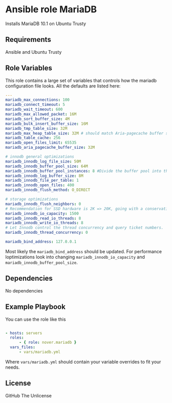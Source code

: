 Ansible role MariaDB
=========

Installs MariaDB 10.1 on Ubuntu Trusty

Requirements
------------

Ansible and Ubuntu Trusty

Role Variables
--------------

This role contains a large set of variables that controls how the mariadb configuration file looks. All the defaults are listed here:

```yaml
---
mariadb_max_connections: 100
mariadb_connect_timeout: 5
mariadb_wait_timeout: 600
mariadb_max_allowed_packet: 16M
mariadb_sort_buffer_size: 4M
mariadb_bulk_insert_buffer_size: 16M
mariadb_tmp_table_size: 32M
mariadb_max_heap_table_size: 32M # should match Aria-pagecache buffer size!!
mariadb_table_cache: 256
mariadb_open_files_limit: 65535
mariadb_aria_pagecache_buffer_size: 32M 

# innodb general optimizations
mariadb_innodb_log_file_size: 50M
mariadb_innodb_buffer_pool_size: 64M
mariadb_innodb_buffer_pool_instances: 8 #Divide the buffer pool into this many equaliy size slices - should improve concurrency handling greatly, the "high performance mysql book" states that 8 is the magic number to go with
mariadb_innodb_log_buffer_size: 8M
mariadb_innodb_file_per_table: 1
mariadb_innodb_open_files: 400
mariadb_innodb_flush_method: O_DIRECT

# storage optimizations
mariadb_innodb_flush_neighbors: 0
# Recommendation for SSD hardware is 2K => 20K, going with a conservative low value to not overload the disk...
mariadb_innodb_io_capacity: 1500 
mariadb_innodb_read_io_threads: 8
mariadb_innodb_write_io_threads: 8
# Let Innodb control the thread concurrency and query ticket numbers.
mariadb_innodb_thread_concurrency: 0 

mariadb_bind_address: 127.0.0.1 
```

Most likely the `mariadb_bind_address` should be updated. For performance loptimizations look into changing `mariadb_innodb_io_capacity` and `mariadb_innodb_buffer_pool_size`.
 
Dependencies
------------

No dependencies 

Example Playbook
----------------

You can use the role like this

```yaml

- hosts: servers
  roles:
      - { role: nover.mariadb }
  vars_files:
      - vars/mariadb.yml

```

Where `vars/mariadb.yml` should contain your variable overrides to fit your needs.

License
-------

GitHub The Unlicense
